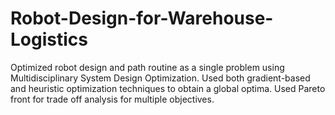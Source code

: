 # Robot-Design-for-Warehouse-Logistics
Optimized robot design and path routine as a single problem using Multidisciplinary System Design Optimization. Used both gradient-based and heuristic optimization techniques to obtain a global optima. Used Pareto front for trade off analysis for multiple objectives.
